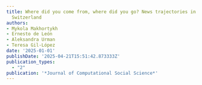 ```yaml
---
title: Where did you come from, where did you go? News trajectories in Germany and
  Switzerland
authors:
- Mykola Makhortykh
- Ernesto de León
- Aleksandra Urman
- Teresa Gil-López
date: '2025-01-01'
publishDate: '2025-04-21T15:51:42.873333Z'
publication_types:
  - "2"
publication: '*Journal of Computational Social Science*'
---
```

